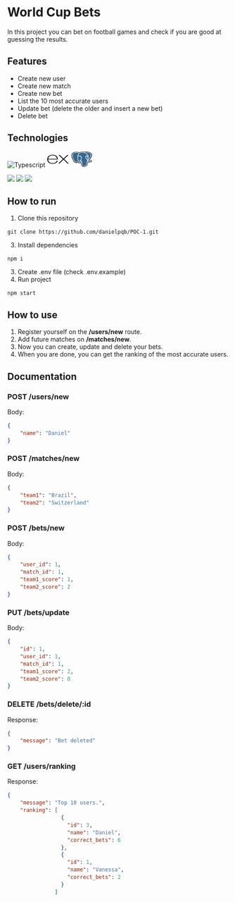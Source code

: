 # World Cup Bets

In this project you can bet on football games and check if you are good at guessing the results.

## Features

* Create new user
* Create new match
* Create new bet
* List the 10 most accurate users
* Update bet (delete the older and insert a new bet)
* Delete bet

## Technologies

<img src="https://raw.githubusercontent.com/danielcranney/readme-generator/main/public/icons/skills/typescript-colored.svg" width="50" height="36" alt="Typescript" />

<img src="https://raw.githubusercontent.com/devicons/devicon/master/icons/express/express-original.svg" width="50" height="36" alt="Express" />

<img src="https://raw.githubusercontent.com/devicons/devicon/master/icons/postgresql/postgresql-original.svg" width="50" height="36" alt="Postgres" />

[![](https://camo.githubusercontent.com/ee71fcc1aa3d059265517741dffc4161922fd744377e7a5f07c43381d0aa9aac/68747470733a2f2f696d672e736869656c64732e696f2f62616467652f747970657363726970742d2532333030374143432e7376673f7374796c653d666f722d7468652d6261646765266c6f676f3d74797065736372697074266c6f676f436f6c6f723d7768697465)](https://camo.githubusercontent.com/ee71fcc1aa3d059265517741dffc4161922fd744377e7a5f07c43381d0aa9aac/68747470733a2f2f696d672e736869656c64732e696f2f62616467652f747970657363726970742d2532333030374143432e7376673f7374796c653d666f722d7468652d6261646765266c6f676f3d74797065736372697074266c6f676f436f6c6f723d7768697465) [![](https://camo.githubusercontent.com/8286a45a106e1a3c07489f83a38159981d888518a740b59c807ffc1b7b1e2f7b/68747470733a2f2f696d672e736869656c64732e696f2f62616467652f657870726573732e6a732d2532333430346435392e7376673f7374796c653d666f722d7468652d6261646765266c6f676f3d65787072657373266c6f676f436f6c6f723d253233363144414642)](https://camo.githubusercontent.com/8286a45a106e1a3c07489f83a38159981d888518a740b59c807ffc1b7b1e2f7b/68747470733a2f2f696d672e736869656c64732e696f2f62616467652f657870726573732e6a732d2532333430346435392e7376673f7374796c653d666f722d7468652d6261646765266c6f676f3d65787072657373266c6f676f436f6c6f723d253233363144414642) [![](https://camo.githubusercontent.com/29e7fc6c62f61f432d3852fbfa4190ff07f397ca3bde27a8196bcd5beae3ff77/68747470733a2f2f696d672e736869656c64732e696f2f62616467652f706f7374677265732d2532333331363139322e7376673f7374796c653d666f722d7468652d6261646765266c6f676f3d706f737467726573716c266c6f676f436f6c6f723d7768697465)](https://camo.githubusercontent.com/29e7fc6c62f61f432d3852fbfa4190ff07f397ca3bde27a8196bcd5beae3ff77/68747470733a2f2f696d672e736869656c64732e696f2f62616467652f706f7374677265732d2532333331363139322e7376673f7374796c653d666f722d7468652d6261646765266c6f676f3d706f737467726573716c266c6f676f436f6c6f723d7768697465)

## How to run

1) Clone this repository

```shell
git clone https://github.com/danielpqb/POC-1.git
```

3. Install dependencies

```shell
npm i
```

3. Create .env file (check .env.example)
4. Run project

```shell
npm start
```

## How to use

1. Register yourself on the **/users/new** route.
2. Add future matches on **/matches/new**.
3. Now you can create, update and delete your bets.
4. When you are done, you can get the ranking of the most accurate users.

## Documentation

### POST /users/new

Body:

```json
{
    "name": "Daniel"
}
```

### POST /matches/new

Body:

```json
{
    "team1": "Brazil",
    "team2": "Switzerland"
}
```

### POST /bets/new

Body:

```json
{
    "user_id": 1,
    "match_id": 1,
    "team1_score": 1,
    "team2_score": 2
}
```

### PUT /bets/update

Body:

```json
{
    "id": 1,
    "user_id": 1,
    "match_id": 1,
    "team1_score": 2,
    "team2_score": 0
}
```

### DELETE /bets/delete/:id

Response:

```json
{
    "message": "Bet deleted"
}
```

### GET /users/ranking

Response:

```json
{
    "message": "Top 10 users.",
    "ranking": [
                 {
                   "id": 3,
                   "name": "Daniel",
                   "correct_bets": 6
                 },
                 {
                   "id": 1,
                   "name": "Vanessa",
                   "correct_bets": 2
                 }
               ]

```
